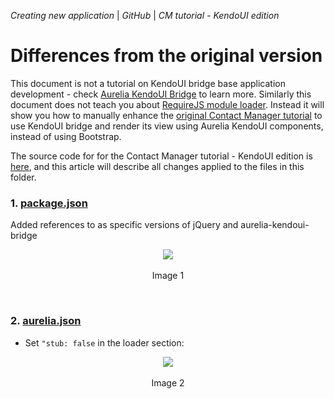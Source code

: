 _Creating new application_ | _GitHub_ | _CM tutorial - KendoUI edition_
# Differences from the original version

This document is not a tutorial on KendoUI bridge base application development - check [Aurelia KendoUI Bridge](https://aurelia-ui-toolkits.github.io/demo-kendo-beta) to learn more. Similarly this document does not teach you about [RequireJS module loader](http://requirejs.org/). Instead it will show you how to manually enhance the [original Contact Manager tutorial](http://aurelia.io/hub.html#/doc/article/aurelia/framework/latest/contact-manager-tutorial) to use KendoUI bridge and render its view using Aurelia KendoUI components, instead of using Bootstrap.

The source code for for the Contact Manager tutorial - KendoUI edition is [here](https://github.com/aurelia-ui-toolkits/cm-bridges/tree/master/kendoui), and this article will describe all changes applied to the files in this folder.

### 1. [package.json](https://github.com/aurelia-ui-toolkits/cm-bridges/blob/master/kendoui/package.json)
Added references to as specific versions of jQuery and aurelia-kendoui-bridge
<p align=center>
  <img src="https://cloud.githubusercontent.com/assets/2712405/19351324/4fdaf966-9129-11e6-845d-28063a4521a1.png"></img>
 <br><br>
Image 1
</p>

<br>

### 2. [aurelia.json](https://github.com/aurelia-ui-toolkits/cm-bridges/blob/master/kendoui/aurelia_project/aurelia.json)
- Set `"stub: false` in the loader section:
<p align=center>
  <img src="https://cloud.githubusercontent.com/assets/2712405/19351777/15f7134a-912b-11e6-8893-00aa320518fa.png"></img>
 <br><br>
Image 2
</p>
<br>




